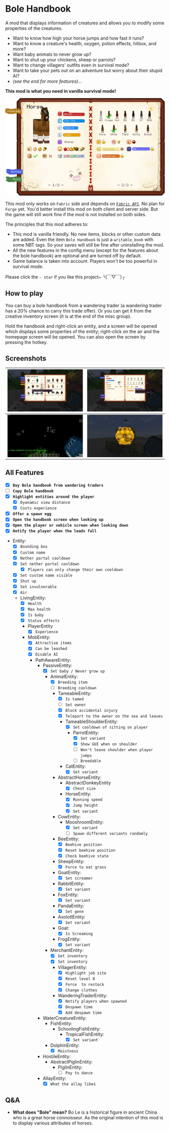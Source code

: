 # Bole Handbook

A mod that displays information of creatures and allows you to modify some properties
of the creatures.

- Want to know how high your horse jumps and how fast it runs?
- Want to know a creature's health, oxygen, potion effects, hitbox, and more?
- Want baby animals to never grow up?
- Want to shut up your chickens, sheep or parrots?
- Want to change villagers' outfits even in survival mode?
- Want to take your pets out on an adventure but worry about their stupid AI?
- *(see the end for more features)...*

**This mod is what you need in vanilla survival mode!**

![Screenshot1](assets/head-small.png)

This mod only works on `Fabric` side and depends on
[`Fabric API`](https://www.curseforge.com/minecraft/mc-mods/fabric-api).
No plan for `Forge` yet. You'd better install this mod on both client and server
side. But the game will still work fine if the mod is not installed
on both sides.

The principles that this mod adheres to:
- This mod is vanilla friendly. No new items, blocks or other custom data are added.
Even the item `Bole Handbook` is just a `writable_book` with some NBT tags.
So your saves will still be fine after uninstalling the mod.
- All the new features in the config menu (except for the features about the
bole handbook) are optional and are turned off by default.
- Game balance is taken into account. Players won't be too powerful in survival mode.

Please click the `☆ star` if you like this project~   ╰(￣▽￣)╭

## How to play

You can buy a bole handbook from a wandering trader (a wandering trader has a 20% chance
to carry this trade offer). Or you can get it from the creative inventory screen (it is at the
end of the misc group).

Hold the handbook and right-click an entity, and a screen will be opened which displays
some properties of the entity; right-click on the air and the homepage screen will be
opened. You can also open the screen by pressing the hotkey.

## Screenshots

| ![Screenshot1](assets/screen1.png) | ![Screenshot2](assets/screen2.png) |
| --- | --- |
| ![Screenshot3](assets/screen3.png) | ![Screenshot4](assets/screen4.png) |

## All Features

- [X] **`Buy Bole handbook from wandering traders`**
- [ ] **`Copy Bole handbook`**
- [X] **`Highlight entities around the player`**
  - [X] `Dyanamic view distance`
  - [X] `Costs experience`
- [X] **`Offer a spawn egg`**
- [X] **`Open the handbook screen when looking up`**
- [X] **`Open the player or vehicle screen when looking down`**
- [X] **`Notify the player when the leads fall`**
- Entity:
  - [X] `Bounding box`
  - [X] `Custom name`
  - [X] `Nether portal cooldown`
  - [X] `Set nether portal cooldown`
    - [X] `Players can only change their own cooldown`
  - [X] `Set custom name visible`
  - [X] `Shut up`
  - [X] `Set invulnerable`
  - [X] `Air`
  - LivingEntity:
    - [X] `Health`
    - [X] `Max health`
    - [X] `Is baby`
    - [X] `Status effects`
    - PlayerEntity
      - [X] `Experience`
    - MobEntity:
      - [X] `Attractive items`
      - [X] `Can be leashed`
      - [X] `Disable AI`
      - PathAwareEntity:
        - PassiveEntity:
          - [X] `Set baby / Never grow up`
          - AnimalEntity:
            - [X] `Breeding item`
            - [ ] `Breeding cooldown`
            - TameableEntity:
              - [X] `Is tamed`
              - [ ] `Set owner`
              - [X] `Block accidental injury`
              - [X] `Teleport to the owner on the sea and leaves`
              - TameableShoulderEntity:
                - [X] `Set cooldown of sitting on player`
                - ParrotEntity:
                  - [X] `Set variant`
                  - [X] `Show GUI when on shoulder`
                  - [ ] `Won't leave shoulder when player jumps`
                  - [ ] `Breedable`
              - CatEntity:
                - [X] `Set variant`
            - AbstractHorseEntity:
              - AbstractDonkeyEntity
                - [X] `Chest size`
              - HorseEntity:
                - [X] `Running speed`
                - [X] `Jump height`
                - [X] `Set variant`
            - CowEntity:
              - MooshroomEntity:
                - [X] `Set variant`
                - [ ] `Spawn different variants randomly`
            - BeeEntity:
              - [X] `Beehive position`
              - [X] `Reset beehive position`
              - [X] `Check beehive state`
            - SheepEntity:
              - [X] `Force to eat grass`
            - GoatEntity:
              - [X] `Set screamer`
            - RabbitEntity:
              - [x] `Set variant`
            - FoxEntity:
              - [x] `Set variant`
            - PandaEntity:
              - [X] `Set gene`
            - AxolotlEntity:
              - [X] `Set variant`
            - Goat:
              - [X] `Is Screaming`
            - FrogEntity:
              - [X] `Set variant`
          - MerchantEntity:
            - [X] `Get inventory`
            - [X] `Set inventory`
            - VillagerEntity:
              - [X] `Highlight job site`
              - [X] `Reset level 0`
              - [X] `Force  to restock`
              - [X] `Change clothes`
            - WanderingTraderEntity:
              - [X] `Notify players when spawned`
              - [X] `Despawn time`
              - [X] `Add despawn time`
        - WaterCreatureEntity:
          - FishEntity:
            - SchoolingFishEntity:
              - TropicalFishEntity:
                - [X] `Set variant`
          - DolphinEntity:
            - [X] `Moistness`
        - HostileEntity:
          - AbstractPiglinEntity:
            - PiglinEntity:
              - [ ] `Pay to dance`
        - AllayEntity:
          - [X] `What the allay likes`
## Q&A

- **What does "Bole" mean?**
  Bo Le is a historical figure in ancient China who is a great horse connoisseur.
  As the original intention of this mod is to display various attributes of horses.

